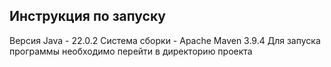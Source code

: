 ## Инструкция по запуску
Версия Java - 22.0.2
Система сборки - Apache Maven 3.9.4
Для запуска программы необходимо перейти в директорию проекта 
